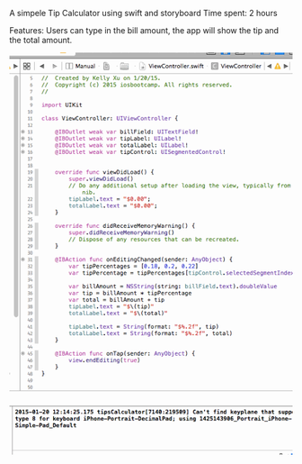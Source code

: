 A simpele Tip Calculator using swift and storyboard
Time spent: 2 hours 

Features:
Users can type in the bill amount, the app will show the tip and the total amount.

![Video Walkthrough](gif_tipCalculator.gif)
